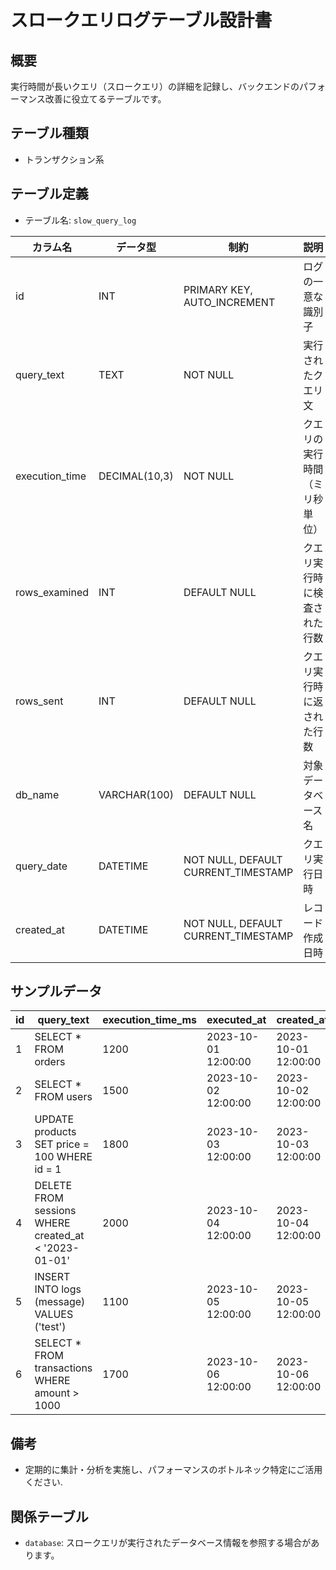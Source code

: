 # スロークエリログテーブル設計書

## 概要
実行時間が長いクエリ（スロークエリ）の詳細を記録し、バックエンドのパフォーマンス改善に役立てるテーブルです。

## テーブル種類
- トランザクション系

## テーブル定義
- テーブル名: `slow_query_log`

| カラム名       | データ型       | 制約                                      | 説明                                      |
|----------------|----------------|-------------------------------------------|-------------------------------------------|
| id             | INT            | PRIMARY KEY, AUTO_INCREMENT               | ログの一意な識別子                         |
| query_text     | TEXT           | NOT NULL                                  | 実行されたクエリ文                         |
| execution_time | DECIMAL(10,3)  | NOT NULL                                  | クエリの実行時間（ミリ秒単位）              |
| rows_examined  | INT            | DEFAULT NULL                              | クエリ実行時に検査された行数                |
| rows_sent      | INT            | DEFAULT NULL                              | クエリ実行時に返された行数                  |
| db_name        | VARCHAR(100)   | DEFAULT NULL                              | 対象データベース名                         |
| query_date     | DATETIME       | NOT NULL, DEFAULT CURRENT_TIMESTAMP       | クエリ実行日時                            |
| created_at     | DATETIME       | NOT NULL, DEFAULT CURRENT_TIMESTAMP       | レコード作成日時                          |

## サンプルデータ
| id | query_text           | execution_time_ms | executed_at          | created_at           |
|----|----------------------|-------------------|----------------------|----------------------|
| 1  | SELECT * FROM orders | 1200              | 2023-10-01 12:00:00  | 2023-10-01 12:00:00  |
| 2  | SELECT * FROM users  | 1500              | 2023-10-02 12:00:00  | 2023-10-02 12:00:00  |
| 3  | UPDATE products SET price = 100 WHERE id = 1 | 1800 | 2023-10-03 12:00:00  | 2023-10-03 12:00:00  |
| 4  | DELETE FROM sessions WHERE created_at < '2023-01-01' | 2000 | 2023-10-04 12:00:00  | 2023-10-04 12:00:00  |
| 5  | INSERT INTO logs (message) VALUES ('test') | 1100 | 2023-10-05 12:00:00  | 2023-10-05 12:00:00  |
| 6  | SELECT * FROM transactions WHERE amount > 1000 | 1700 | 2023-10-06 12:00:00  | 2023-10-06 12:00:00  |

## 備考
- 定期的に集計・分析を実施し、パフォーマンスのボトルネック特定にご活用ください.

## 関係テーブル
- `database`: スロークエリが実行されたデータベース情報を参照する場合があります。
